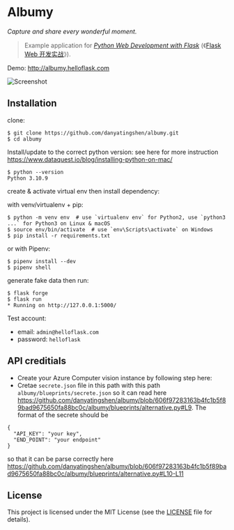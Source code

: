 # Albumy

*Capture and share every wonderful moment.*

> Example application for *[Python Web Development with Flask](https://helloflask.com/en/book/1)* (《[Flask Web 开发实战](https://helloflask.com/book/1)》).

Demo: http://albumy.helloflask.com

![Screenshot](https://helloflask.com/screenshots/albumy.png)

## Installation

clone:
```
$ git clone https://github.com/danyatingshen/albumy.git
$ cd albumy
```
Install/update to the correct python version: see here for more instruction https://www.dataquest.io/blog/installing-python-on-mac/
```
$ python --version 
Python 3.10.9
```
create & activate virtual env then install dependency:

with venv/virtualenv + pip:
```
$ python -m venv env  # use `virtualenv env` for Python2, use `python3 ...` for Python3 on Linux & macOS
$ source env/bin/activate  # use `env\Scripts\activate` on Windows
$ pip install -r requirements.txt
```
or with Pipenv:
```
$ pipenv install --dev
$ pipenv shell
```
generate fake data then run:
```
$ flask forge
$ flask run
* Running on http://127.0.0.1:5000/
```
Test account:
* email: `admin@helloflask.com`
* password: `helloflask`


## API creditials
- Create your Azure Computer vision instance by following step here: 
- Cretae `secrete.json` file in this path with this path `albumy/blueprints/secrete.json` so it can read here https://github.com/danyatingshen/albumy/blob/606f97283163b4fc1b5f89bad9675650fa88bc0c/albumy/blueprints/alternative.py#L9. The format of the secrete should be 
```
{
  "API_KEY": "your key",
  "END_POINT": "your endpoint"
}
```
so that it can be parse correctly here https://github.com/danyatingshen/albumy/blob/606f97283163b4fc1b5f89bad9675650fa88bc0c/albumy/blueprints/alternative.py#L10-L11


## License

This project is licensed under the MIT License (see the
[LICENSE](LICENSE) file for details).
